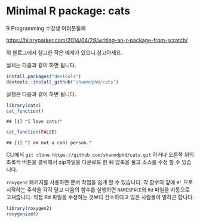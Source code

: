 
Minimal R package: cats
=======================

R Programming 수강생 여러분들께

<https://hilaryparker.com/2014/04/29/writing-an-r-package-from-scratch/>

위 블로그에서 참고한 작은 예제가 있으니 참고하세요.

설치는 다음과 같이 하면 됩니다.

``` r
install.packages("devtools")
devtools::install_github("shanmdphd/cats")
```

실행은 다음과 같이 하면 됩니다.

``` r
library(cats)
cat_function()
```

    ## [1] "I love cats!"

``` r
cat_function(FALSE)
```

    ## [1] "I am not a cool person."

CLI에서 `git clone https://github.com/shanmdphd/cats.git` 하거나 오른쪽 위의 초록색 버튼을 클릭해서 zip파일을 다운로드 한 뒤 압축을 풀고 소스를 수정 할 수 있습니다.

`roxygen2` 패키지를 사용하면 문서 작업을 쉽게 할 수 있습니다. 각 함수의 앞에 `#'` 으로 시작하는 주석을 각각 달고 다음의 함수를 실행하면 `NAMESPACE`와 `Rd` 파일을 자동으로 고쳐줍니다. 직접 Rd 파일을 수정하는 것보다 간소하다고 많은 사람들이 말하곤 합니다.

``` r
library(roxygen2)
roxygenize()
```
